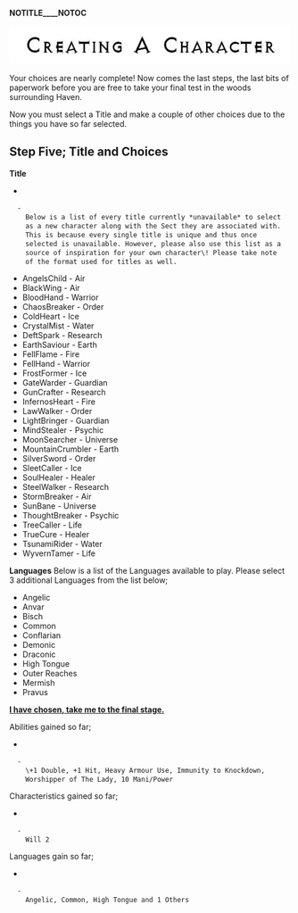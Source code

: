 __NOTITLE____NOTOC__

<div class="center" style="width: auto; margin-left: auto; margin-right: auto;">

![<File:CharGen.jpg>](CharGen.jpg "File:CharGen.jpg")

</div>

Your choices are nearly complete\! Now comes the last steps, the last
bits of paperwork before you are free to take your final test in the
woods surrounding Haven.

Now you must select a Title and make a couple of other choices due to
the things you have so far selected.

## **Step Five; Title and Choices**

**Title**

  -

      -
        Below is a list of every title currently *unavailable* to select
        as a new character along with the Sect they are associated with.
        This is because every single title is unique and thus once
        selected is unavailable. However, please also use this list as a
        source of inspiration for your own character\! Please take note
        of the format used for titles as well.

<!-- end list -->

  - AngelsChild - Air
  - BlackWing - Air
  - BloodHand - Warrior
  - ChaosBreaker - Order
  - ColdHeart - Ice
  - CrystalMist - Water
  - DeftSpark - Research
  - EarthSaviour - Earth
  - FellFlame - Fire
  - FellHand - Warrior
  - FrostFormer - Ice
  - GateWarder - Guardian
  - GunCrafter - Research
  - InfernosHeart - Fire
  - LawWalker - Order
  - LightBringer - Guardian
  - MindStealer - Psychic
  - MoonSearcher - Universe
  - MountainCrumbler - Earth
  - SilverSword - Order
  - SleetCaller - Ice
  - SoulHealer - Healer
  - SteelWalker - Research
  - StormBreaker - Air
  - SunBane - Universe
  - ThoughtBreaker - Psychic
  - TreeCaller - Life
  - TrueCure - Healer
  - TsunamiRider - Water
  - WyvernTamer - Life

**Languages** Below is a list of the Languages available to play. Please
select 3 additional Languages from the list below;

  - Angelic
  - Anvar
  - Bisch
  - Common
  - Conflarian
  - Demonic
  - Draconic
  - High Tongue
  - Outer Reaches
  - Mermish
  - Pravus

**[I have chosen, take me to the final
stage.](GoldAngelEarthCTLMF "wikilink")**

Abilities gained so far;

  -

      -
        \+1 Double, +1 Hit, Heavy Armour Use, Immunity to Knockdown,
        Worshipper of The Lady, 10 Mani/Power

Characteristics gained so far;

  -

      -
        Will 2

Languages gain so far;

  -

      -
        Angelic, Common, High Tongue and 1 Others